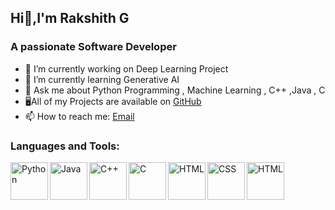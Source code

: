   ##        Hi👋,I'm Rakshith G

   ### A passionate Software Developer

- 🔭 I’m currently working on Deep Learning Project
- 🌱 I’m currently learning Generative AI
- 💬 Ask me about Python Programming , Machine Learning , C++ ,Java , C
- 🖥All of my Projects are available on [GitHub](https://github.com/Rakshithg6)
- 📫 How to reach me: [Email](mailto:rakshithg.6113@gmail.com)

### Languages and Tools:
<img align="left" alt="Python" width="60px" img src="https://cdn.jsdelivr.net/gh/devicons/devicon@latest/icons/python/python-original-wordmark.svg" />
<img align="left" alt="Java" width="60px" img src="https://cdn.jsdelivr.net/gh/devicons/devicon@latest/icons/java/java-original-wordmark.svg" />
<img align="left" alt="C++" width="60px" img src="https://cdn.jsdelivr.net/gh/devicons/devicon@latest/icons/cplusplus/cplusplus-original.svg" />
<img align="left" alt="C" width="60px" img src="https://cdn.jsdelivr.net/gh/devicons/devicon@latest/icons/c/c-original.svg" />
<img align="left" alt="HTML" width="60px" img src="https://cdn.jsdelivr.net/gh/devicons/devicon@latest/icons/html5/html5-original-wordmark.svg" />
<img align="left" alt="CSS" width="60px" img src="https://cdn.jsdelivr.net/gh/devicons/devicon@latest/icons/css3/css3-original.svg" />
          
<img align="left" alt="HTML" width="60px" img src="https://cdn.jsdelivr.net/gh/devicons/devicon@latest/icons/html5/html5-original-wordmark.svg" />

          


